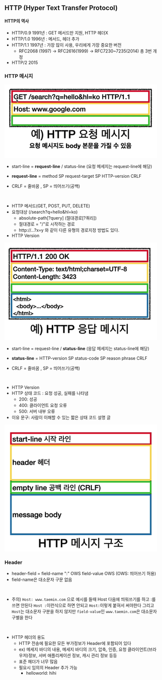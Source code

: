 ## HTTP (Hyper Text Transfer Protocol)

#### HTTP의 역사
* HTTP/0.9 1991년 : GET 메서드만 지원, HTTP 헤더X
* HTTP/1.0 1996년 : 메서드, 헤더 추가
* HTTP/1.1 1997년 : 가장 많이 사용, 우리에게 가장 중요한 버전
    * RFC2068 (1997) -> RFC2616(1999) -> RFC7230~7235(2014) 총 3번 개정
* HTTP/2 2015


### HTTP 메시지
![](/img/HTTP-request-message.png)
* start-line = **request-line** / status-line (요청 메세지는 request-line에 해당)
* **request-line** = method SP request-target SP HTTP-version CRLF

* CRLF = 줄바꿈 , SP = 띄어쓰기(공백)
<br>

* HTTP 메서드(GET, POST, PUT, DELETE)
* 요청대상 (/search?q=hello&hl=ko)
    - absolute-path[?query] (절대경로[?쿼리])
    - 절대경로 = "/"로 시작하는 경로
    - http://...?x=y 와 같이 다른 유형의 경로지정 방법도 있다.
* HTTP Version

![](/img/HTTP-response-message.png)

* start-line = request-line / **status-line** (응답 메세지는 status-line에 해당)
* **status-line** = HTTP-version SP status-code SP reason phrase CRLF

* CRLF = 줄바꿈 , SP = 띄어쓰기(공백)
<br>

* HTTP Version
* HTTP 상태 코드 : 요청 성공, 실패를 나타냄
    - 200: 성공
    - 400: 클라이언트 요청 오류
    - 500: 서버 내부 오류
* 이유 문구: 사람이 이해할 수 있는 짧은 상태 코드 설명 글

![](/img/HTTP-message-struct.png)

### Header
* header-field = field-name ":" OWS field-value OWS  (OWS: 띄어쓰기 허용)
* field-name은 대소문자 구문 없음
<br>

* 주의) `Host: www.taemin.com` 으로 예시를 들때 Host 다음에 띄워쓰기를 하고 :를 쓰면 안된다 `Host :`이런식으로 하면 안되고 `Host:`이렇게 붙혀서 써야한다 그리고 `Host`는 대소문자 구분을 하지 않지만 `field-value`인 `www.taemin.com`은 대소문자 구별을 한다

<br>

* HTTP 헤더의 용도
    - HTTP 전송에 필요한 모든 부가정보가 Header에 포함되어 있다
    - ex) 메세지 바디의 내용, 메세지 바디의 크기, 압축, 인증, 요청 클라이언트(브라우저)정보, 서버 애플리케이션 정보, 캐시 관리 정보 등등
    - 표준 헤더가 너무 많음
    - 필요시 임의의 Header 추가 가능
        * helloworld: hihi
 
